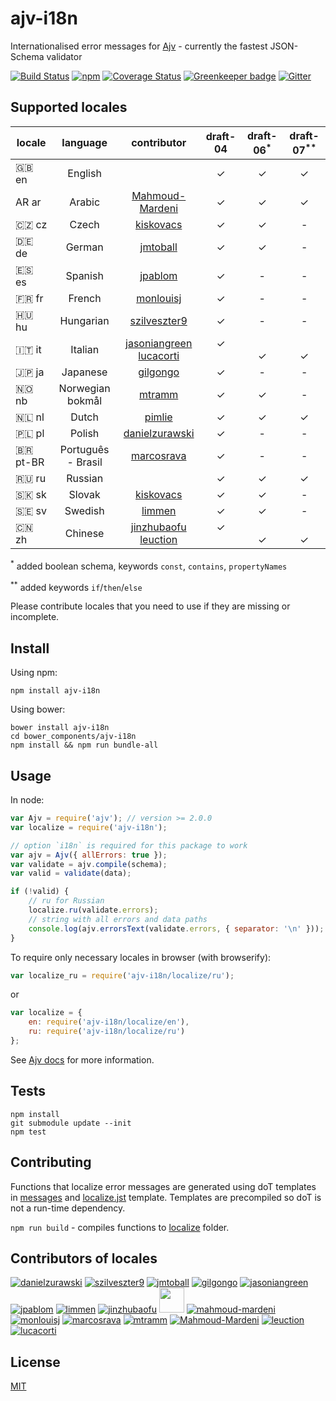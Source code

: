# ajv-i18n

Internationalised error messages for [Ajv](https://github.com/epoberezkin/ajv) - currently the fastest JSON-Schema validator

[![Build Status](https://travis-ci.org/epoberezkin/ajv-i18n.svg?branch=master)](https://travis-ci.org/epoberezkin/ajv-i18n)
[![npm](https://img.shields.io/npm/v/ajv-i18n.svg)](https://www.npmjs.com/package/ajv-i18n)
[![Coverage Status](https://coveralls.io/repos/github/epoberezkin/ajv-i18n/badge.svg?branch=master)](https://coveralls.io/github/epoberezkin/ajv-i18n?branch=master)
[![Greenkeeper badge](https://badges.greenkeeper.io/epoberezkin/ajv-i18n.svg)](https://greenkeeper.io/)
[![Gitter](https://img.shields.io/gitter/room/ajv-validator/ajv.svg)](https://gitter.im/ajv-validator/ajv)


## Supported locales

|locale|language |contributor|draft-04|draft-06<sup>\*</sup>|draft-07<sup>\*\*</sup>|
|------|:-------:|:---------:|:------:|:------:|:------:|
|🇬🇧 en|English  | |✓|✓|✓|
|AR ar|Arabic   |[Mahmoud-Mardeni](https://github.com/Mahmoud-Mardeni)|✓|✓|✓|
|🇨🇿 cz|Czech    |[kiskovacs](https://github.com/kiskovacs)|✓|✓|-|
|🇩🇪 de|German   |[jmtoball](https://github.com/jmtoball)|✓|✓|-|
|🇪🇸 es|Spanish  |[jpablom](https://github.com/jpablom)|✓|-|-|
|🇫🇷 fr|French   |[monlouisj](https://github.com/monlouisj)|✓|-|-|
|🇭🇺 hu|Hungarian|[szilveszter9](https://github.com/szilveszter9)|✓|-|-|
|🇮🇹 it|Italian  |[jasoniangreen](https://github.com/jasoniangreen)<br>[lucacorti](https://github.com/lucacorti)|✓<br>&nbsp;|<br>✓|<br>✓|
|🇯🇵 ja|Japanese |[gilgongo](https://github.com/gilgongo)|✓|-|-|
|🇳🇴 nb|Norwegian bokmål|[mtramm](https://github.com/mtramm)|✓|✓|-|
|🇳🇱 nl|Dutch    |[pimlie](https://github.com/pimlie)|✓|✓|✓|
|🇵🇱 pl|Polish   |[danielzurawski](https://github.com/danielzurawski)|✓|-|-|
|🇧🇷 pt-BR|Português - Brasil|[marcosrava](https://github.com/marcosrava)|✓|-|-|
|🇷🇺 ru|Russian  | |✓|✓|✓|
|🇸🇰 sk|Slovak   |[kiskovacs](https://github.com/kiskovacs)|✓|✓|-|
|🇸🇪 sv|Swedish  |[limmen](https://github.com/Limmen)|✓|✓|-|
|🇨🇳 zh|Chinese  |[jinzhubaofu](https://github.com/jinzhubaofu)<br>[leuction](https://github.com/leuction)|✓<br>&nbsp;|<br>✓|<br>✓|

<sup>\*</sup> added boolean schema, keywords `const`, `contains`, `propertyNames`

<sup>\*\*</sup> added keywords `if`/`then`/`else`

Please contribute locales that you need to use if they are missing or incomplete.


## Install

Using npm:

```
npm install ajv-i18n
```

Using bower:

```
bower install ajv-i18n
cd bower_components/ajv-i18n
npm install && npm run bundle-all
```

## Usage

In node:

```javascript
var Ajv = require('ajv'); // version >= 2.0.0
var localize = require('ajv-i18n');

// option `i18n` is required for this package to work
var ajv = Ajv({ allErrors: true });
var validate = ajv.compile(schema);
var valid = validate(data);

if (!valid) {
    // ru for Russian
    localize.ru(validate.errors);
    // string with all errors and data paths
    console.log(ajv.errorsText(validate.errors, { separator: '\n' }));
}
```

To require only necessary locales in browser (with browserify):

```javascript
var localize_ru = require('ajv-i18n/localize/ru');
```

or

```javascript
var localize = {
    en: require('ajv-i18n/localize/en'),
    ru: require('ajv-i18n/localize/ru')
};
```

See [Ajv docs](https://github.com/epoberezkin/ajv) for more information.


## Tests

```
npm install
git submodule update --init
npm test
```


## Contributing

Functions that localize error messages are generated using doT templates in [messages](https://github.com/epoberezkin/ajv-i18n/tree/master/messages/index.js) and [localize.jst](https://github.com/epoberezkin/ajv-i18n/tree/master/localize/localize.jst) template. Templates are precompiled so doT is not a run-time dependency.

`npm run build` - compiles functions to [localize](https://github.com/epoberezkin/ajv/tree/master/localize) folder.


## Contributors of locales

[![danielzurawski](https://avatars3.githubusercontent.com/u/1625711?v=3&s=40)](https://github.com/danielzurawski "danielzurawski")
[![szilveszter9](https://avatars0.githubusercontent.com/u/7540866?v=3&s=40)](https://github.com/szilveszter9 "szilveszter9")
[![jmtoball](https://avatars0.githubusercontent.com/u/219950?v=3&s=40)](https://github.com/jmtoball "jmtoball")
[![gilgongo](https://avatars2.githubusercontent.com/u/4561747?v=3&s=40)](https://github.com/gilgongo "gilgongo")
[![jasoniangreen](https://avatars3.githubusercontent.com/u/3481367?v=3&s=40)](https://github.com/jasoniangreen "jasoniangreen")
[![jpablom](https://avatars0.githubusercontent.com/u/3935083?v=3&s=40)](https://github.com/jpablom "jpablom")
[![limmen](https://avatars2.githubusercontent.com/u/8254791?v=3&s=40)](https://github.com/Limmen "Limmen")
[![jinzhubaofu](https://avatars2.githubusercontent.com/u/811195?v=3&s=40)](https://github.com/jinzhubaofu "jinzhubaofu")
[<img src="https://avatars1.githubusercontent.com/u/2733311?v=3&s=40" width="40" height="40">](https://github.com/kiskovacs "kiskovacs")
[![mahmoud-mardeni](https://avatars2.githubusercontent.com/u/19661270?s=40&v=3)](https://github.com/Mahmoud-Mardeni "mahmoud-mardeni")
[![monlouisj](https://avatars0.githubusercontent.com/u/5998380?v=3&s=40)](https://github.com/monlouisj "monlouisj")
[![marcosrava](https://avatars2.githubusercontent.com/u/243790?v=3&s=40)](https://github.com/marcosrava "marcosrava")
[![mtramm](https://avatars3.githubusercontent.com/u/3519541?v=3&s=40)](https://github.com/mtramm "mtramm")
[![Mahmoud-Mardeni](https://avatars3.githubusercontent.com/u/19661270?v=3&s=40)](https://github.com/Mahmoud-Mardeni "Mahmoud-Mardeni")
[![leuction](https://avatars3.githubusercontent.com/u/8056270?v=3&s=40)](https://github.com/leuction "leuction")
[![lucacorti](https://avatars2.githubusercontent.com/u/1076999?v=3&s=40)](https://github.com/lucacorti "lucacorti")


## License

[MIT](https://github.com/epoberezkin/ajv-i18n/blob/master/LICENSE)
